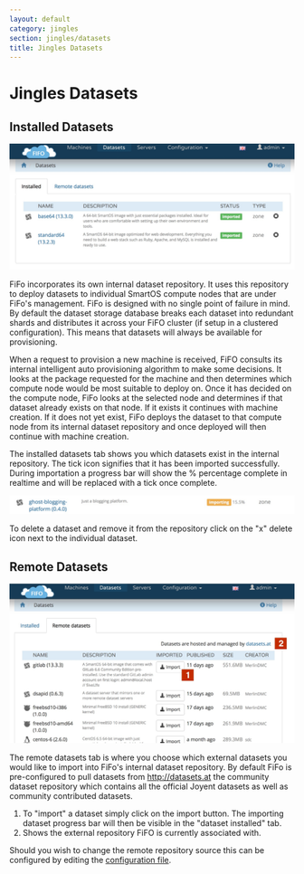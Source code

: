 ```yaml
---
layout: default
category: jingles
section: jingles/datasets
title: Jingles Datasets
---
```

# Jingles Datasets

## Installed Datasets

![](/assets/img/jingles/datasets01.jpg)

FiFo incorporates its own internal dataset repository. It uses this repository to deploy datasets to individual SmartOS compute nodes that are under FiFo's management. FiFo is designed with no single point of failure in mind. By default the dataset storage database breaks each dataset into redundant shards and distributes it across your FiFO cluster (if setup in a clustered configuration). This means that datasets will always be available for provisioning.

When a request to provision a new machine is received, FiFO consults its internal intelligent auto provisioning algorithm to make some decisions. It looks at the package requested for the machine and then determines which compute node would be most suitable to deploy on. Once it has decided on the compute node, FiFo looks at the selected node and determines if that dataset already exists on that node. If it exists it continues with machine creation. If it does not yet exist, FiFo deploys the dataset to that compute node from its internal dataset repository and once deployed will then continue with machine creation.

The installed datasets tab shows you which datasets exist in the internal repository. The tick icon signifies that it has been imported successfully. During importation a progress bar will show the % percentage complete in realtime and will be replaced with a tick once complete.

![](/assets/img/jingles/datasets02.jpg)

To delete a dataset and remove it from the repository click on the "x" delete icon next to the individual dataset.

## Remote Datasets

![](/assets/img/jingles/datasets03.jpg)

The remote datasets tab is where you choose which external datasets you would like to import into FiFo's internal dataset repository. By default FiFo is pre-configured to pull datasets from http://datasets.at the community dataset repository which contains all the official Joyent datasets as well as community contributed datasets.

1. To "import" a dataset simply click on the import button. The importing dataset progress bar will then be visible in the "dataset installed" tab.
2. Shows the external repository FiFO is currently associated with.

Should you wish to change the remote repository source this can be configured by editing the [configuration file](/jingles/configuration.html).
